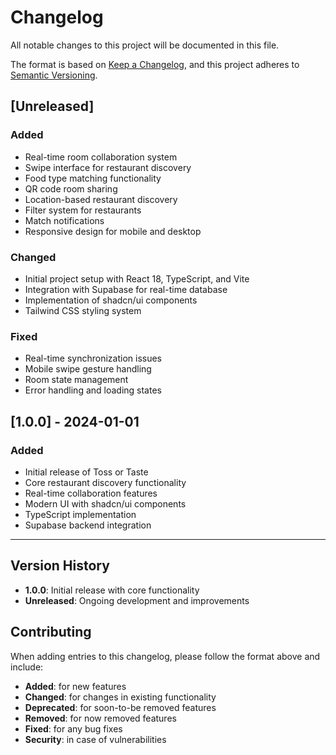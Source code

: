 # Changelog

All notable changes to this project will be documented in this file.

The format is based on [Keep a Changelog](https://keepachangelog.com/en/1.0.0/),
and this project adheres to [Semantic Versioning](https://semver.org/spec/v2.0.0.html).

## [Unreleased]

### Added
- Real-time room collaboration system
- Swipe interface for restaurant discovery
- Food type matching functionality
- QR code room sharing
- Location-based restaurant discovery
- Filter system for restaurants
- Match notifications
- Responsive design for mobile and desktop

### Changed
- Initial project setup with React 18, TypeScript, and Vite
- Integration with Supabase for real-time database
- Implementation of shadcn/ui components
- Tailwind CSS styling system

### Fixed
- Real-time synchronization issues
- Mobile swipe gesture handling
- Room state management
- Error handling and loading states

## [1.0.0] - 2024-01-01

### Added
- Initial release of Toss or Taste
- Core restaurant discovery functionality
- Real-time collaboration features
- Modern UI with shadcn/ui components
- TypeScript implementation
- Supabase backend integration

---

## Version History

- **1.0.0**: Initial release with core functionality
- **Unreleased**: Ongoing development and improvements

## Contributing

When adding entries to this changelog, please follow the format above and include:

- **Added**: for new features
- **Changed**: for changes in existing functionality
- **Deprecated**: for soon-to-be removed features
- **Removed**: for now removed features
- **Fixed**: for any bug fixes
- **Security**: in case of vulnerabilities 